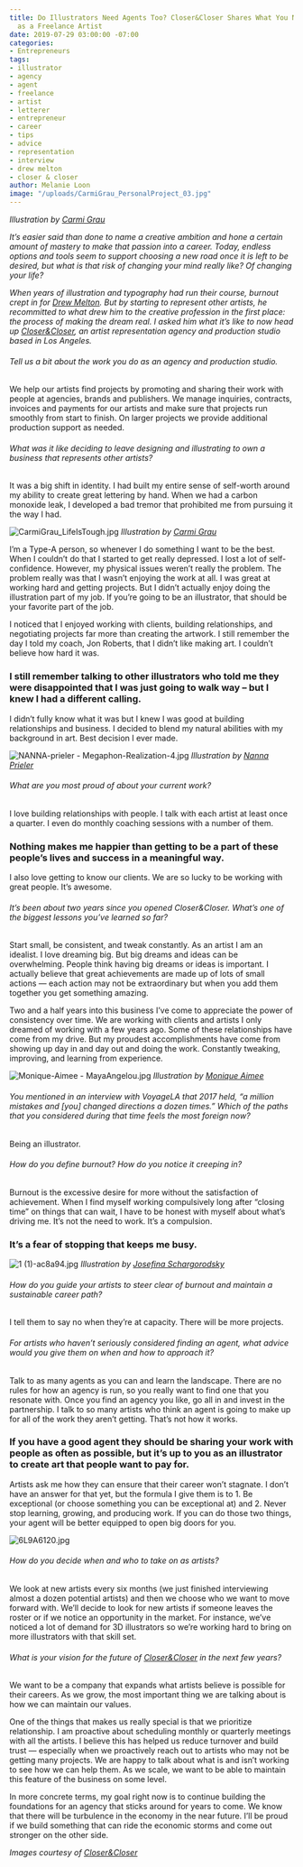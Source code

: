 ```yaml
---
title: Do Illustrators Need Agents Too? Closer&Closer Shares What You Need to Know
  as a Freelance Artist
date: 2019-07-29 03:00:00 -07:00
categories:
- Entrepreneurs
tags:
- illustrator
- agency
- agent
- freelance
- artist
- letterer
- entrepreneur
- career
- tips
- advice
- representation
- interview
- drew melton
- closer & closer
author: Melanie Loon
image: "/uploads/CarmiGrau_PersonalProject_03.jpg"
---
```


_Illustration by [Carmi Grau](https://closerandcloser.co/Carmi-Grau)_

_It’s easier said than done to name a creative ambition and hone a certain amount of mastery to make that passion into a career. Today, endless options and tools seem to support choosing a new road once it is left to be desired, but what is that risk of changing your mind really like? Of changing your life?_

_When years of illustration and typography had run their course, burnout crept in for [Drew Melton](https://www.instagram.com/closerandcloserco/). But by starting to represent other artists, he recommitted to what drew him to the creative profession in the first place: the process of making the dream real. I asked him what it’s like to now head up [Closer&Closer](https://closerandcloser.co/), an artist representation agency and production studio based in Los Angeles._

###### Tell us a bit about the work you do as an agency and production studio.

We help our artists find projects by promoting and sharing their work with people at agencies, brands and publishers. We manage inquiries, contracts, invoices and payments for our artists and make sure that projects run smoothly from start to finish. On larger projects we provide additional production support as needed.

###### What was it like deciding to leave designing and illustrating to own a business that represents other artists?

It was a big shift in identity. I had built my entire sense of self-worth around my ability to create great lettering by hand. When we had a carbon monoxide leak, I developed a bad tremor that prohibited me from pursuing it the way I had.

![CarmiGrau_LifeIsTough.jpg](/uploads/CarmiGrau_LifeIsTough.jpg)
_Illustration by [Carmi Grau](https://closerandcloser.co/Carmi-Grau)_

I’m a Type-A person, so whenever I do something I want to be the best. When I couldn’t do that I started to get really depressed. I lost a lot of self-confidence. However, my physical issues weren’t really the problem. The problem really was that I wasn’t enjoying the work at all. I was great at working hard and getting projects. But I didn’t actually enjoy doing the illustration part of my job. If you’re going to be an illustrator, that should be your favorite part of the job.

I noticed that I enjoyed working with clients, building relationships, and negotiating projects far more than creating the artwork. I still remember the day I told my coach, Jon Roberts, that I didn’t like making art. I couldn’t believe how hard it was. 

### I still remember talking to other illustrators who told me they were disappointed that I was just going to walk way – but I knew I had a different calling. 

I didn’t fully know what it was but I knew I was good at building relationships and business. I decided to blend my natural abilities with my background in art. Best decision I ever made.

![NANNA-prieler - Megaphon-Realization-4.jpg](/uploads/NANNA-prieler%20-%20Megaphon-Realization-4.jpg)
_Illustration by [Nanna Prieler](https://closerandcloser.co/Nanna-Prieler)_

###### What are you most proud of about your current work?

I love building relationships with people. I talk with each artist at least once a quarter. I even do monthly coaching sessions with a number of them. 

### Nothing makes me happier than getting to be a part of these people’s lives and success in a meaningful way. 

I also love getting to know our clients. We are so lucky to be working with great people. It’s awesome.

###### It’s been about two years since you opened Closer&Closer. What’s one of the biggest lessons you’ve learned so far?

Start small, be consistent, and tweak constantly. As an artist I am an idealist. I love dreaming big. But big dreams and ideas can be overwhelming. People think having big dreams or ideas is important. I actually believe that great achievements are made up of lots of small actions — each action may not be extraordinary but when you add them together you get something amazing.

Two and a half years into this business I’ve come to appreciate the power of consistency over time. We are working with clients and artists I only dreamed of working with a few years ago. Some of these relationships have come from my drive. But my proudest accomplishments have come from showing up day in and day out and doing the work. Constantly tweaking, improving, and learning from experience.

![Monique-Aimee - MayaAngelou.jpg](/uploads/Monique-Aimee%20-%20MayaAngelou.jpg)
_Illustration by [Monique Aimee](https://closerandcloser.co/Monique-Aimee)_

###### You mentioned in an interview with VoyageLA that 2017 held, “a million mistakes and [you] changed directions a dozen times.” Which of the paths that you considered during that time feels the most foreign now?

Being an illustrator. 

###### How do you define burnout? How do you notice it creeping in?

Burnout is the excessive desire for more without the satisfaction of achievement. When I find myself working compulsively long after “closing time” on things that can wait, I have to be honest with myself about what’s driving me. It’s not the need to work. It’s a compulsion. 

### It’s a fear of stopping that keeps me busy.

![1 (1)-ac8a94.jpg](/uploads/1%20(1)-ac8a94.jpg)
_Illustration by [Josefina Schargorodsky](https://closerandcloser.co/Josefina-Schargorodsky)_

###### How do you guide your artists to steer clear of burnout and maintain a sustainable career path?

I tell them to say no when they’re at capacity. There will be more projects.

###### For artists who haven’t seriously considered finding an agent, what advice would you give them on when and how to approach it?

Talk to as many agents as you can and learn the landscape. There are no rules for how an agency is run, so you really want to find one that you resonate with. Once you find an agency you like, go all in and invest in the partnership. I talk to so many artists who think an agent is going to make up for all of the work they aren’t getting. That’s not how it works.

### If you have a good agent they should be sharing your work with people as often as possible, but it’s up to you as an illustrator to create art that people want to pay for. 

Artists ask me how they can ensure that their career won’t stagnate. I don’t have an answer for that yet, but the formula I give them is to 1. Be exceptional (or choose something you can be exceptional at) and 2. Never stop learning, growing, and producing work. If you can do those two things, your agent will be better equipped to open big doors for you. 

![6L9A6120.jpg](/uploads/6L9A6120.jpg)

###### How do you decide when and who to take on as artists?

We look at new artists every six months (we just finished interviewing almost a dozen potential artists) and then we choose who we want to move forward with. We’ll decide to look for new artists if someone leaves the roster or if we notice an opportunity in the market. For instance, we’ve noticed a lot of demand for 3D illustrators so we’re working hard to bring on more illustrators with that skill set.

###### What is your vision for the future of [Closer&Closer](https://closerandcloser.co/) in the next few years?

We want to be a company that expands what artists believe is possible for their careers. As we grow, the most important thing we are talking about is how we can maintain our values. 

One of the things that makes us really special is that we prioritize relationship. I am proactive about scheduling monthly or quarterly meetings with all the artists. I believe this has helped us reduce turnover and build trust — especially when we proactively reach out to artists who may not be getting many projects. We are happy to talk about what is and isn’t working to see how we can help them. As we scale, we want to be able to maintain this feature of the business on some level. 

In more concrete terms, my goal right now is to continue building the foundations for an agency that sticks around for years to come. We know that there will be turbulence in the economy in the near future. I’ll be proud if we build something that can ride the economic storms and come out stronger on the other side.

_Images courtesy of [Closer&Closer](https://closerandcloser.co/)_